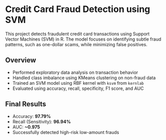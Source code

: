 # Credit Card Fraud Detection using SVM

This project detects fraudulent credit card transactions using Support Vector Machines (SVM) in R. The model focuses on identifying subtle fraud patterns, such as one-dollar scams, while minimizing false positives.

## Overview

- Performed exploratory data analysis on transaction behavior
- Handled class imbalance using KMeans clustering on non-fraud data
- Trained an SVM model using RBF kernel with `ksvm` from `kernlab`
- Evaluated using accuracy, recall, specificity, F1 score, and AUC

## Final Results

- Accuracy: **97.79%**
- Recall (Sensitivity): **96.94%**
- AUC: **~0.975**
- Successfully detected high-risk low-amount frauds
